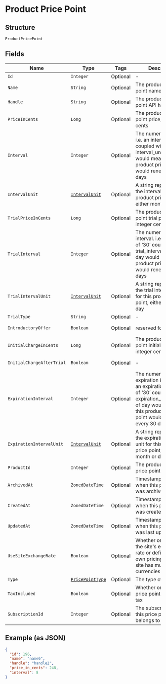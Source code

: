 
# Product Price Point

## Structure

`ProductPricePoint`

## Fields

| Name | Type | Tags | Description | Getter | Setter |
|  --- | --- | --- | --- | --- | --- |
| `Id` | `Integer` | Optional | - | Integer getId() | setId(Integer id) |
| `Name` | `String` | Optional | The product price point name | String getName() | setName(String name) |
| `Handle` | `String` | Optional | The product price point API handle | String getHandle() | setHandle(String handle) |
| `PriceInCents` | `Long` | Optional | The product price point price, in integer cents | Long getPriceInCents() | setPriceInCents(Long priceInCents) |
| `Interval` | `Integer` | Optional | The numerical interval. i.e. an interval of ‘30’ coupled with an interval_unit of day would mean this product price point would renew every 30 days | Integer getInterval() | setInterval(Integer interval) |
| `IntervalUnit` | [`IntervalUnit`](../../doc/models/interval-unit.md) | Optional | A string representing the interval unit for this product price point, either month or day | IntervalUnit getIntervalUnit() | setIntervalUnit(IntervalUnit intervalUnit) |
| `TrialPriceInCents` | `Long` | Optional | The product price point trial price, in integer cents | Long getTrialPriceInCents() | setTrialPriceInCents(Long trialPriceInCents) |
| `TrialInterval` | `Integer` | Optional | The numerical trial interval. i.e. an interval of ‘30’ coupled with an trial_interval_unit of day would mean this product price point would renew every 30 days | Integer getTrialInterval() | setTrialInterval(Integer trialInterval) |
| `TrialIntervalUnit` | [`IntervalUnit`](../../doc/models/interval-unit.md) | Optional | A string representing the trial interval unit for this product price point, either month or day | IntervalUnit getTrialIntervalUnit() | setTrialIntervalUnit(IntervalUnit trialIntervalUnit) |
| `TrialType` | `String` | Optional | - | String getTrialType() | setTrialType(String trialType) |
| `IntroductoryOffer` | `Boolean` | Optional | reserved for future use | Boolean getIntroductoryOffer() | setIntroductoryOffer(Boolean introductoryOffer) |
| `InitialChargeInCents` | `Long` | Optional | The product price point initial charge, in integer cents | Long getInitialChargeInCents() | setInitialChargeInCents(Long initialChargeInCents) |
| `InitialChargeAfterTrial` | `Boolean` | Optional | - | Boolean getInitialChargeAfterTrial() | setInitialChargeAfterTrial(Boolean initialChargeAfterTrial) |
| `ExpirationInterval` | `Integer` | Optional | The numerical expiration interval. i.e. an expiration_interval of ‘30’ coupled with an expiration_interval_unit of day would mean this product price point would expire every 30 days | Integer getExpirationInterval() | setExpirationInterval(Integer expirationInterval) |
| `ExpirationIntervalUnit` | [`IntervalUnit`](../../doc/models/interval-unit.md) | Optional | A string representing the expiration interval unit for this product price point, either month or day | IntervalUnit getExpirationIntervalUnit() | setExpirationIntervalUnit(IntervalUnit expirationIntervalUnit) |
| `ProductId` | `Integer` | Optional | The product id this price point belongs to | Integer getProductId() | setProductId(Integer productId) |
| `ArchivedAt` | `ZonedDateTime` | Optional | Timestamp indicating when this price point was archived | ZonedDateTime getArchivedAt() | setArchivedAt(ZonedDateTime archivedAt) |
| `CreatedAt` | `ZonedDateTime` | Optional | Timestamp indicating when this price point was created | ZonedDateTime getCreatedAt() | setCreatedAt(ZonedDateTime createdAt) |
| `UpdatedAt` | `ZonedDateTime` | Optional | Timestamp indicating when this price point was last updated | ZonedDateTime getUpdatedAt() | setUpdatedAt(ZonedDateTime updatedAt) |
| `UseSiteExchangeRate` | `Boolean` | Optional | Whether or not to use the site's exchange rate or define your own pricing when your site has multiple currencies defined. | Boolean getUseSiteExchangeRate() | setUseSiteExchangeRate(Boolean useSiteExchangeRate) |
| `Type` | [`PricePointType`](../../doc/models/price-point-type.md) | Optional | The type of price point | PricePointType getType() | setType(PricePointType type) |
| `TaxIncluded` | `Boolean` | Optional | Whether or not the price point includes tax | Boolean getTaxIncluded() | setTaxIncluded(Boolean taxIncluded) |
| `SubscriptionId` | `Integer` | Optional | The subscription id this price point belongs to | Integer getSubscriptionId() | setSubscriptionId(Integer subscriptionId) |

## Example (as JSON)

```json
{
  "id": 196,
  "name": "name6",
  "handle": "handle2",
  "price_in_cents": 248,
  "interval": 8
}
```

